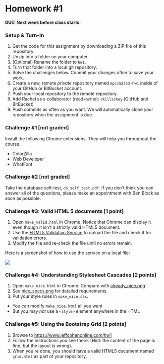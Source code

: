 # Homework #1

**DUE: Next week before class starts.**

### Setup & Turn-in

1. Get the code for this assignment by downloading a ZIP file of this repository.
2. Unzip into a folder on your computer.
3. (Optional) Rename the folder to `hw1`.
4. Turn that folder into a local git repository.
5. Solve the challenges below.  Commit your changes often to save your work.
6. Create a new, remote *private* repository named `mpcs52553-hw1` inside of your GitHub or BitBucket account.
7. Push your local repository to the remote repository.
8. Add Rachel as a collaborator (read+write): `rkillackey` (GitHub and BitBucket)
9. Push commits as often as you want.  We will automatically clone your repository when the assignment is due.

### Challenge #1 [not graded]

 Install the following Chrome extensions.  They will help you throughout the course.

 * ColorZilla
 * Web Developer
 * WhatFont


### Challenge #2 [not graded]

 Take the database self-test, `db_self_test.pdf`.  If you don't think you can answer all of the questions, please make an appointment with Ben Block as soon as possible.

### Challenge #3: Valid HTML 5 documents [1 point]

1. Open `make_valid.html` in Chrome.  Notice that Chrome can display it even though it isn't a strictly valid HTML5 document.
2. Use the [HTML5 Validation Service](https://html5.validator.nu) to upload the file and check it for validation errors.
3. Modify the file and re-check the file until no errors remain.

Here is a screenshot of how to use the service on a local file:

![](https://www.evernote.com/l/AAY9V71sXoVOX7qskbIDZXW3J8EeiUQ2PFoB/image.png)


### Challenge #4: Understanding Stylesheet Cascades [2 points]

1. Open `make_nice.html` in Chrome.  Compare with [already_nice.png](already_nice.png)
2. See [nice_specs.png](nice_specs.png) for detailed requirements.
3. Put your style rules in `make_nice.css`.  
  - You can modify `make_nice.html` all you want
  - But you may _not_ use a `<style>` element anywhere in the HTML


### Challenge #5: Using the Bootstrap Grid [2 points]

1. Browse to https://www.jeffcohenonline.com/hw1
2. Follow the instructions you see there. (Hint: the content of the page is fine, but the layout is wrong).
3. When you're done, you should have a valid HTML5 document named `grid.html` as part of your repository.
